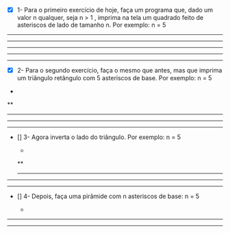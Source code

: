 - [x] 1- Para o primeiro exercício de hoje, faça um programa que, dado um valor n qualquer, seja n > 1 , imprima na tela um quadrado feito de asteriscos de lado de tamanho n.
Por exemplo:
n = 5

*****
*****
*****
*****
*****

- [x] 2- Para o segundo exercício, faça o mesmo que antes, mas que imprima um triângulo retângulo com 5 asteriscos de base.
Por exemplo:
n = 5

*
**
***
****
*****

- [] 3- Agora inverta o lado do triângulo.
Por exemplo:
n = 5

    *
   **
  ***
 ****
*****

- [] 4- Depois, faça uma pirâmide com n asteriscos de base:
n = 5

  *
 ***
*****

